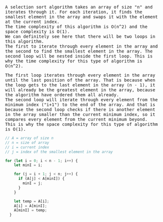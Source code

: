 <samp>
A selection sort algorithm takes an array of size "n" and iterates through it. For each iteration, it finds the smallest element in the array and swaps it with the element at the current index.
<br>
The time complexity of this algorithm is O(n^2) and the space complexity is O(1).
<br>
We can definitely see here that there will be two loops in this algorithm.
<br>
The first to iterate through every element in the array and the second to find the smallest element in the array. The second loop will be nested inside the first loop. This is why the time complexity for this type of algorithm is O(n^2).

The first loop iterates through every element in the array until the last position of the array. That is because when the loop gets to the last element in the array (n - 1), it will already be the greatest element in the array, because the algorithm have ordered them all already.
<br>
The second loop will iterate through every element from the minimum index ("i+1") to the end of the array. And that is because the second loop checks if there is another element in the array smaller than the current minimum index, so it compares every element from the current minimum beyond.
<br>
This is why the space complexity for this type of algorithm is O(1).

```JavaScript
// A = array of size n
// n = size of array
// i = current index
// j = index of the smallest element in the array

for (let i = 0; i < n - 1; i++) {
    let minI = i;

    for (j = i + 1; j < n; j++) {
      if (A[j] < A[minI]) {
        minI = j;
      }
    }

    let temp = A[i];
    A[i] = A[minI];
    A[minI] = temp;
  }

```

</samp>
